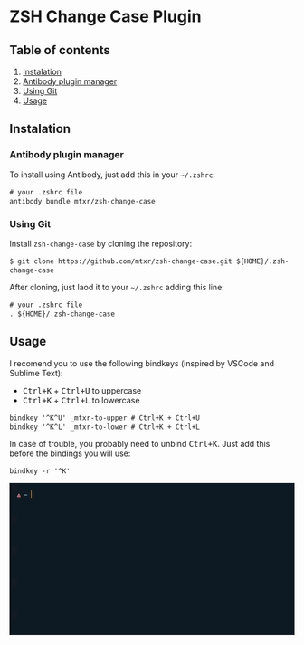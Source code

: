 # ZSH Change Case Plugin

## Table of contents

1. [Instalation](#instalation)
  1. [Antibody plugin manager](#antibody-plugin-manager)
  2. [Using Git](#using-git)
2. [Usage](#usage)

## Instalation

### Antibody plugin manager

To install using Antibody, just add this in your `~/.zshrc`:

```
# your .zshrc file
antibody bundle mtxr/zsh-change-case
```

### Using Git

Install `zsh-change-case` by cloning the repository:

```shellscript
$ git clone https://github.com/mtxr/zsh-change-case.git ${HOME}/.zsh-change-case
```

After cloning, just laod it to your `~/.zshrc` adding this line:
```shellscript
# your .zshrc file
. ${HOME}/.zsh-change-case
```

## Usage

I recomend you to use the following bindkeys (inspired by VSCode and Sublime Text):
* <kbd>Ctrl+K</kbd> + <kbd>Ctrl+U</kbd> to uppercase
* <kbd>Ctrl+K</kbd> + <kbd>Ctrl+L</kbd> to lowercase

```shellscript
bindkey '^K^U' _mtxr-to-upper # Ctrl+K + Ctrl+U
bindkey '^K^L' _mtxr-to-lower # Ctrl+K + Ctrl+L
```

In case of trouble, you probably need to unbind <kbd>Ctrl+K</kbd>. Just add this before the bindings you will use:

```shellscript
bindkey -r '^K'
```

![Example](https://github.com/mtxr/zsh-change-case/raw/master/images/example-1.gif?raw=true)

